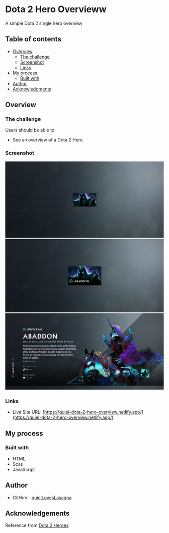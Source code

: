 # Dota 2 Hero Overvieww

A simple Dota 2 single hero overview

## Table of contents

- [Overview](#overview)
  - [The challenge](#the-challenge)
  - [Screenshot](#screenshot)
  - [Links](#links)
- [My process](#my-process)
  - [Built with](#built-with)
- [Author](#author)
- [Acknowledgments](#acknowledgements)

## Overview

### The challenge

Users should be able to:

- See an overview of a Dota 2 Hero

### Screenshot

![Project Overview](./assets/previews/preview-1.png)
![Project Overview](./assets/previews/preview-2.png)
![Project Overview](./assets/previews/preview-3.png)

### Links

- Live Site URL: [https://quiel-dota-2-hero-overview.netlify.app/](https://quiel-dota-2-hero-overview.netlify.app/)

## My process

### Built with

- HTML
- Scss
- JavaScript

## Author

- GitHub - [quielLovesLasagna](https://github.com/quielLovesLasagna)

## Acknowledgements

Reference from [Dota 2 Heroes](https://www.dota2.com/heroes)
